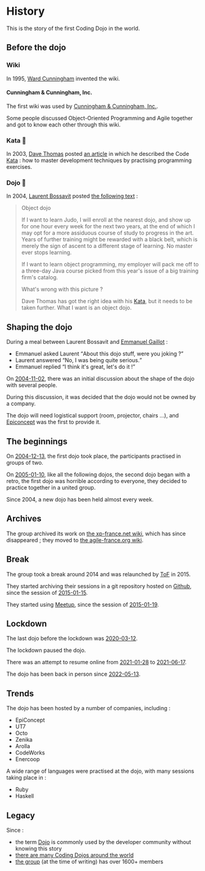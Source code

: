 # History

This is the story of the first Coding Dojo in the world.

## Before the dojo

### Wiki

In <time datetime="1995-03-25">1995</time>,
[Ward Cunningham](https://en.wikipedia.org/wiki/Ward_Cunningham) invented the wiki.

#### Cunningham & Cunningham, Inc.

The first wiki was used by [Cunningham & Cunningham, Inc.](https://c2.com/).

Some people discussed Object-Oriented Programming and Agile together and got to know each other through this wiki.

### Kata 🥋

In <time datetime="2003-03-25">2003</time>,
[Dave Thomas](https://en.wikipedia.org/wiki/Dave_Thomas_%28programmer%29) posted [an article](https://web.archive.org/web/20040423023001/http://www.pragprog.com/pragdave/Practices/CodeKata.rdoc)
in which he described the Code [Kata](https://en.wikipedia.org/wiki/Kata#Outside_martial_arts) :
how to master development techniques by practising programming exercises.

### Dojo 🏯

In <time datetime="2004-05-21">2004</time>,
[Laurent Bossavit](https://en.wikipedia.org/wiki/Laurent_Bossavit) posted [the following text](https://web.archive.org/web/20040605124346/http://bossavit.com/thoughts/) :

> Object dojo
>
> If I want to learn Judo, I will enroll at the nearest dojo, and show up for one hour every week for the next two years, at the end of which I may opt for a more assiduous course of study to progress in the art. Years of further training might be rewarded with a black belt, which is merely the sign of ascent to a different stage of learning. No master ever stops learning.
>
> If I want to learn object programming, my employer will pack me off to a three-day Java course picked from this year's issue of a big training firm's catalog.
>
> What's wrong with this picture ?
>
> Dave Thomas has got the right idea with his [Kata](https://web.archive.org/web/20040607052051/http://pragprog.com/pragdave/Practices/Kata), but it needs to be taken further. What I want is an object dojo.

## Shaping the dojo

During a meal between Laurent Bossavit and [Emmanuel Gaillot](https://en.wikipedia.org/wiki/Emmanuel_Gaillot) :

* Emmanuel asked Laurent <q>About this dojo stuff, were you joking ?</q>
* Laurent answered <q>No, I was being quite serious.</q>
* Emmanuel replied <q>I think it's great, let's do it !</q>

On [<time datetime="2004-11-02">2004-11-02</time>](https://web.archive.org/web/20081118080350/http://xp-france.net/cgi-bin/wiki.pl?DojoDeveloppement/DeuxNovembre2004),
there was an initial discussion
about the shape of the dojo
with several people.

During this discussion,
it was decided that the dojo would not be owned by a company.

The dojo will need logistical support (room, projector, chairs …),
and [Epiconcept](https://www.epiconcept.fr/en/) was the first to provide it.

## The beginnings

On [<time datetime="2004-12-13">2004-12-13</time>](https://web.archive.org/web/20081118133051/http://xp-france.net/cgi-bin/wiki.pl?DojoDeveloppement/DojoZero),
the first dojo took place,
the participants practised in groups of two.

On [<time datetime="2005-01-10">2005-01-10</time>](https://web.archive.org/web/20050110063104/http://xp-france.net/cgi-bin/wiki.pl?DojoDeveloppement),
like all the following dojos,
the second dojo began with a retro,
the first dojo was horrible according to everyone,
they decided to practice together in a united group.

Since 2004, a new dojo has been held almost every week.

## Archives

The group archived its work on [the xp-france.net wiki](https://web.archive.org/web/20091209141145/http://xp-france.net/cgi-bin/wiki.pl?DojoDeveloppement),
which has since disappeared ;
they moved to [the agile-france.org wiki](https://web.archive.org/web/20100424015604/http://wiki.agile-france.org/cgi-bin/wiki.pl?DojoDeveloppement).

## Break

The group took a break around 2014 and was relaunched by [ToF](https://christophethibaut.com) in 2015.

They started archiving their sessions in a git repository hosted on [Github](https://github.com/dojo-developpement-paris/dojo-developpement-paris.github.io),
since the session of [<time datetime="2015-01-15">2015-01-15</time>](https://github.com/dojo-developpement-paris/dojo-developpement-paris.github.io/tree/main/2015/01/05).

They started using [Meetup](https://www.meetup.com/fr-FR/dojo-developpement-paris/),
since the session of [<time datetime="2015-01-19">2015-01-19</time>](https://www.meetup.com/fr-FR/dojo-developpement-paris/events/219806503/).

## Lockdown

The last dojo before the lockdown was [<time datetime="2020-03-12">2020-03-12</time>](https://www.meetup.com/dojo-developpement-paris/events/269323464/).

The lockdown paused the dojo.

There was an attempt to resume online
from [<time datetime="2021-01-28">2021-01-28</time>](https://www.meetup.com/dojo-developpement-paris/events/275980672/) to [<time datetime="2021-06-17">2021-06-17</time>](https://www.meetup.com/dojo-developpement-paris/events/278752692/).

The dojo has been back in person since [<time datetime="2022-05-13">2022-05-13</time>](https://www.meetup.com/dojo-developpement-paris/events/285807516/).

## Trends

The dojo has been hosted by a number of companies, including :

* EpiConcept
* UT7
* Octo
* Zenika
* Arolla
* CodeWorks
* Enercoop

A wide range of languages were practised at the dojo,
with many sessions taking place in :

* Ruby
* Haskell

## Legacy

Since :

* the term [Dojo](https://en.wikipedia.org/wiki/Dojo#Computer-related) is commonly used by the developer community without knowing this story
* [there are many Coding Dojos around the world](https://codingdojo.org/practices/CodingDojos/)
* [the group](https://www.meetup.com/dojo-developpement-paris/) (at the time of writing) has over 1600+ members
